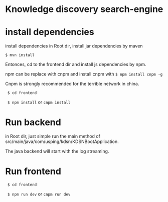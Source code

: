 # Knowledge discovery search-engine

# install dependencies 

install dependencies
in Root dir, install jar dependencies by maven

``` $ mvn install ```

Entonces, cd to the frontend dir and install js dependencies by npm.

npm can be replace with cnpm and install cnpm with ``` $ npm install cnpm -g ```

Cnpm is strongly recommended for the terrible network in china.

``` $ cd frontend```

``` $ npm install``` or ``` cnpm install ```

# Run backend

in Root dir, just simple run the main method of src/main/java/com/usping/kdsn/KDSNBootApplication.

The java backend will start with the log streaming.

# Run frontend

``` $ cd frontend```

``` $ npm run dev``` or ``` cnpm run dev ```
